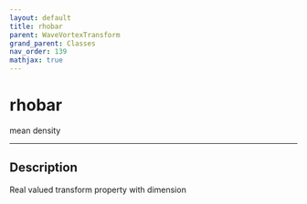 ```yaml
---
layout: default
title: rhobar
parent: WaveVortexTransform
grand_parent: Classes
nav_order: 139
mathjax: true
---
```


#  rhobar

mean density


---

## Description
Real valued transform property with dimension 